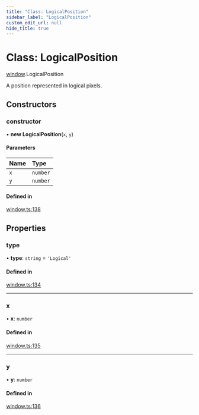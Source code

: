 ```yaml
---
title: "Class: LogicalPosition"
sidebar_label: "LogicalPosition"
custom_edit_url: null
hide_title: true
---
```


# Class: LogicalPosition

[window](../modules/window.md).LogicalPosition

A position represented in logical pixels.

## Constructors

### constructor

• **new LogicalPosition**(`x`, `y`)

#### Parameters

| Name | Type |
| :------ | :------ |
| `x` | `number` |
| `y` | `number` |

#### Defined in

[window.ts:138](https://github.com/tauri-apps/tauri/blob/81d245f/tooling/api/src/window.ts#L138)

## Properties

### type

• **type**: `string` = `'Logical'`

#### Defined in

[window.ts:134](https://github.com/tauri-apps/tauri/blob/81d245f/tooling/api/src/window.ts#L134)

___

### x

• **x**: `number`

#### Defined in

[window.ts:135](https://github.com/tauri-apps/tauri/blob/81d245f/tooling/api/src/window.ts#L135)

___

### y

• **y**: `number`

#### Defined in

[window.ts:136](https://github.com/tauri-apps/tauri/blob/81d245f/tooling/api/src/window.ts#L136)
